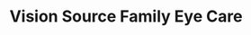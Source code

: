 ---
title: "Vision Source Family Eye Care"
url: /kingwood/vision-source-family-eye-care/
shop: optician
---